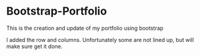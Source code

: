 # Bootstrap-Portfolio

This is the creation and update of my portfolio using bootstrap

I added the row and columns. Unfortunately some are not lined up, but will make sure get it done.
